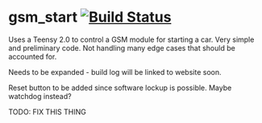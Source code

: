 # gsm_start [![Build Status](https://travis-ci.org/king-jam/gsm_start.svg?branch=master)](https://travis-ci.org/king-jam/gsm_start)

Uses a Teensy 2.0 to control a GSM module for starting a car. Very simple and preliminary code. Not handling many edge cases that should be accounted for.

Needs to be expanded - build log will be linked to website soon.

Reset button to be added since software lockup is possible. Maybe watchdog instead?

TODO: FIX THIS THING
